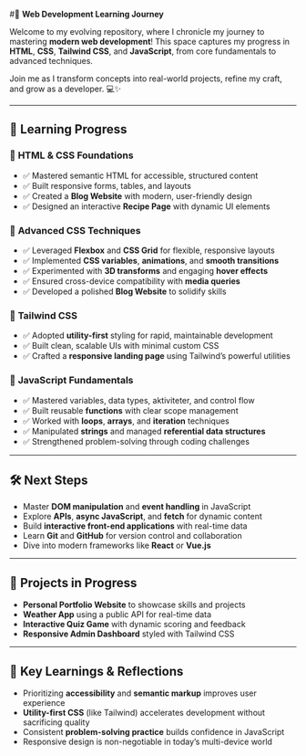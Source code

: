 #🚀 **Web Development Learning Journey**

Welcome to my evolving repository, where I chronicle my journey to mastering **modern web development**! This space captures my progress in **HTML**, **CSS**, **Tailwind CSS**, and **JavaScript**, from core fundamentals to advanced techniques.

Join me as I transform concepts into real-world projects, refine my craft, and grow as a developer. 💻✨

---

## 📘 **Learning Progress**

### 🔹 **HTML & CSS Foundations**

- ✅ Mastered semantic HTML for accessible, structured content
- ✅ Built responsive forms, tables, and layouts
- ✅ Created a **Blog Website** with modern, user-friendly design
- ✅ Designed an interactive **Recipe Page** with dynamic UI elements

### 🔹 **Advanced CSS Techniques**

- ✅ Leveraged **Flexbox** and **CSS Grid** for flexible, responsive layouts
- ✅ Implemented **CSS variables**, **animations**, and **smooth transitions**
- ✅ Experimented with **3D transforms** and engaging **hover effects**
- ✅ Ensured cross-device compatibility with **media queries**
- ✅ Developed a polished **Blog Website** to solidify skills

### 🔹 **Tailwind CSS**

- ✅ Adopted **utility-first** styling for rapid, maintainable development
- ✅ Built clean, scalable UIs with minimal custom CSS
- ✅ Crafted a **responsive landing page** using Tailwind’s powerful utilities

### 🔹 **JavaScript Fundamentals**

- ✅ Mastered variables, data types, aktiviteter, and control flow
- ✅ Built reusable **functions** with clear scope management
- ✅ Worked with **loops**, **arrays**, and **iteration** techniques
- ✅ Manipulated **strings** and managed **referential data structures**
- ✅ Strengthened problem-solving through coding challenges

---

## 🛠️ **Next Steps**

- Master **DOM manipulation** and **event handling** in JavaScript
- Explore **APIs**, **async JavaScript**, and **fetch** for dynamic content
- Build **interactive front-end applications** with real-time data
- Learn **Git** and **GitHub** for version control and collaboration
- Dive into modern frameworks like **React** or **Vue.js**

---

## 📂 **Projects in Progress**

- **Personal Portfolio Website** to showcase skills and projects
- **Weather App** using a public API for real-time data
- **Interactive Quiz Game** with dynamic scoring and feedback
- **Responsive Admin Dashboard** styled with Tailwind CSS

---

## 🧠 **Key Learnings & Reflections**

- Prioritizing **accessibility** and **semantic markup** improves user experience
- **Utility-first CSS** (like Tailwind) accelerates development without sacrificing quality
- Consistent **problem-solving practice** builds confidence in JavaScript
- Responsive design is non-negotiable in today’s multi-device world
